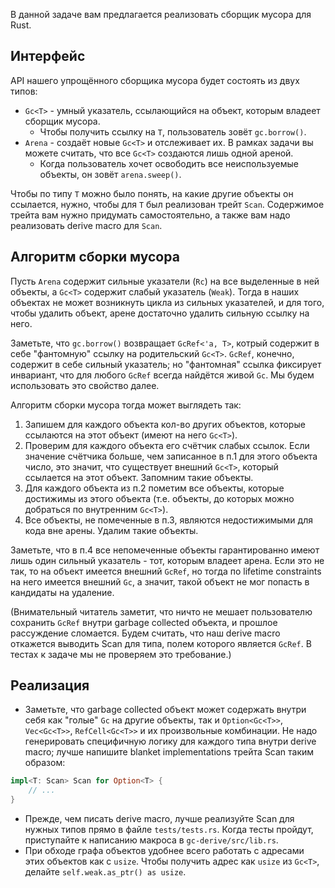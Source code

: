 В данной задаче вам предлагается реализовать сборщик мусора для Rust.

## Интерфейс

API нашего упрощённого сборщика мусора будет состоять из двух типов:
* `Gc<T>` - умный указатель, ссылающийся на объект, которым владеет сборщик мусора.
  * Чтобы получить ссылку на `T`, пользователь зовёт `gc.borrow()`.
* `Arena` - создаёт новые `Gc<T>` и отслеживает их. В рамках задачи вы можете считать, что все `Gc<T>` создаются лишь одной ареной.
  * Когда пользователь хочет освободить все неиспользуемые объекты, он зовёт `arena.sweep()`.

Чтобы по типу `T` можно было понять, на какие другие объекты он ссылается, нужно, чтобы
для `T` был реализован трейт `Scan`. Содержимое трейта вам нужно придумать самостоятельно,
а также вам надо реализовать derive macro для `Scan`.

## Алгоритм сборки мусора

Пусть `Arena` содержит сильные указатели (`Rc`) на все выделенные в ней объекты, а
`Gc<T>` содержит слабый указатель (`Weak`). Тогда в наших объектах не может возникнуть
цикла из сильных указателей, и для того, чтобы удалить объект, арене достаточно удалить
сильную ссылку на него.

Заметьте, что `gc.borrow()` возвращает `GcRef<'a, T>`, котрый содержит в себе
"фантомную" ссылку на родительский `Gc<T>`. `GcRef`, конечно, содержит в себе
сильный указатель; но "фантомная" ссылка фиксирует инвариант, что для любого `GcRef`
всегда найдётся живой `Gc`. Мы будем использовать это свойство далее.

Алгоритм сборки мусора тогда может выглядеть так:
1. Запишем для каждого объекта кол-во других объектов, которые ссылаются на этот объект
(имеют на него `Gc<T>`).
2. Проверим для каждого объекта его счётчик слабых ссылок. Если значение счётчика больше,
чем записанное в п.1 для этого объекта число, это значит, что существует внешний `Gc<T>`,
который ссылается на этот объект. Запомним такие объекты.
3. Для каждого объекта из п.2 пометим все объекты, которые достижимы из этого объекта
(т.е. объекты, до которых можно добраться по внутренним `Gc<T>`).
4. Все объекты, не помеченные в п.3, являются недостижимыми для кода вне арены. Удалим
такие объекты.

Заметьте, что в п.4 все непомеченные объекты гарантированно имеют лишь один сильный
указатель - тот, которым владеет арена. Если это не так, то на объект имеется внешний
`GcRef`, но тогда по lifetime constraints на него имеется внешний `Gc`, а значит,
такой объект не мог попасть в кандидаты на удаление.

(Внимательный читатель заметит, что ничто не мешает пользователю сохранить `GcRef` внутри garbage collected объекта, и прошлое рассуждение сломается.
Будем считать, что наш derive macro откажется выводить Scan для типа, полем которого
является `GcRef`. В тестах к задаче мы не проверяем это требование.)

## Реализация

* Заметьте, что garbage collected объект может содержать внутри себя как "голые" `Gc` на
другие объекты, так и `Option<Gc<T>>`, `Vec<Gc<T>>`, `RefCell<Gc<T>>` и их произвольные
комбинации. Не надо генерировать специфичную логику для каждого типа внутри derive macro;
лучше напишите blanket implementations трейта Scan таким образом:

```rust
impl<T: Scan> Scan for Option<T> {
    // ...
}
```

* Прежде, чем писать derive macro, лучше реализуйте Scan для нужных типов прямо в файле
`tests/tests.rs`. Когда тесты пройдут, приступайте к написанию макроса в `gc-derive/src/lib.rs`.
* При обходе графа объектов удобнее всего работать с адресами этих объектов как с `usize`.
Чтобы получить адрес как `usize` из `Gc<T>`, делайте `self.weak.as_ptr() as usize`.
